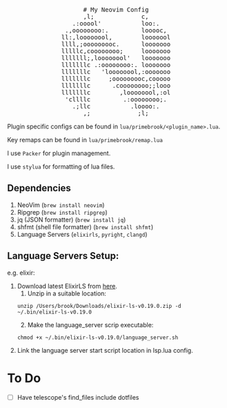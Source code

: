 
<pre align="center">
# My Neovim Config
      ,l;             c,      
   .:ooool'           loo:.   
 .,oooooooo:.         looooc, 
ll:,loooooool,        looooool
llll,;ooooooooc.      looooooo
lllllc,coooooooo;     looooooo
lllllll;,loooooool'   looooooo
lllllllc .:oooooooo:. looooooo
lllllllc   'loooooool,:ooooooo
lllllllc     ;ooooooooc,cooooo
lllllllc      .coooooooo;;looo
lllllllc        ,loooooool,:ol
 'cllllc         .:oooooooo;. 
   .;llc           .loooo:.   
      ,;             ;l;      
</pre>

Plugin specific configs can be found in `lua/primebrook/<plugin_name>.lua`.

Key remaps can be found in `lua/primebrook/remap.lua`

I use `Packer` for plugin management.

I use `stylua` for formatting of lua files.

## Dependencies

1. NeoVim (`brew install neovim`)
2. Ripgrep (`brew install ripgrep`)
3. jq (JSON formatter) (`brew install jq`)
4. shfmt (shell file formatter) (`brew install shfmt`)
5. Language Servers (`elixirls`, `pyright`, `clangd`)


## Language Servers Setup:

e.g. elixir:

1. Download latest ElixirLS from [here](https://github.com/elixir-lsp/elixir-ls/releases).
    1. Unzip in a suitable location:
    ```
    unzip /Users/brook/Downloads/elixir-ls-v0.19.0.zip -d ~/.bin/elixir-ls-v0.19.0
    ```
    2. Make the language_server scrip executable:
    ```
    chmod +x ~/.bin/elixir-ls-v0.19.0/language_server.sh
    ```
2. Link the language server start script location in lsp.lua config.

# To Do

- [ ] Have telescope's find_files include dotfiles
